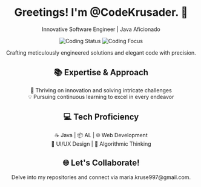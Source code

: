 <h1 align="center">Greetings! I'm @CodeKrusader. 🌟</h1>

<p align="center">
  Innovative Software Engineer | Java Aficionado
</p>

<p align="center">
  <img src="https://img.shields.io/badge/Status-Coding%20%E2%9C%8F-9cf" alt="Coding Status" />
  <img src="https://img.shields.io/badge/Focus-Java%20%26%20AL-ff69b4" alt="Coding Focus" />
</p>

<p align="center">
  Crafting meticulously engineered solutions and elegant code with precision.
</p>

<h2 align="center">📚 Expertise & Approach</h2>

<p align="center">
  🚀 Thriving on innovation and solving intricate challenges <br>
  💡 Pursuing continuous learning to excel in every endeavor
</p>

<h2 align="center">💻 Tech Proficiency</h2>

<p align="center">
  ☕ Java | 📦 AL | 🌐 Web Development <br>
  🎨 UI/UX Design | 🎲 Algorithmic Thinking
</p>

<h2 align="center">🌐 Let's Collaborate!</h2>

<p align="center">
  Delve into my repositories and connect via maria.kruse997@gmail.com.
</p>

